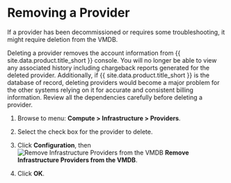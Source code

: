 # Removing a Provider

If a provider has been decommissioned or requires some
troubleshooting, it might require deletion from the VMDB.

Deleting a provider removes the account information from
{{ site.data.product.title_short }} console. You will no
longer be able to view any associated history including
chargeback reports generated for the deleted provider.
Additionally, if {{ site.data.product.title_short }} is the
database of record, deleting providers would become a major
problem for the other systems relying on it for accurate and
consistent billing information. Review all the dependencies
carefully before deleting a provider.

1. Browse to menu: **Compute > Infrastructure > Providers**.

2. Select the check box for the provider to delete.

3. Click **Configuration**, then
   ![Remove Infrastructure Providers from the VMDB](../images/2098.png) **Remove Infrastructure Providers from the VMDB**.

4. Click **OK**.
